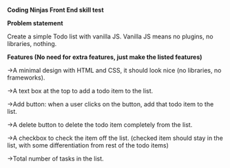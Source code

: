 **Coding Ninjas Front End skill test**


**Problem statement**

Create a simple Todo list with vanilla JS. Vanilla JS means no plugins, no libraries, nothing.


**Features (No need for extra features, just make the listed features)**

->A minimal design with HTML and CSS, it should look nice (no libraries, no frameworks).

->A text box at the top to add a todo item to the list.

->Add button: when a user clicks on the button, add that todo item to the list.

->A delete button to delete the todo item completely from the list.

->A checkbox to check the item off the list. (checked item should stay in the list, with some differentiation from rest of the todo items)

->Total number of tasks in the list.




